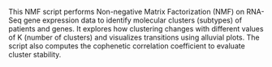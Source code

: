 This NMF script performs Non-negative Matrix Factorization (NMF) on RNA-Seq gene expression data to identify molecular clusters (subtypes) of patients and genes. 
It explores how clustering changes with different values of K (number of clusters) and visualizes transitions using alluvial plots. 
The script also computes the cophenetic correlation coefficient to evaluate cluster stability.


